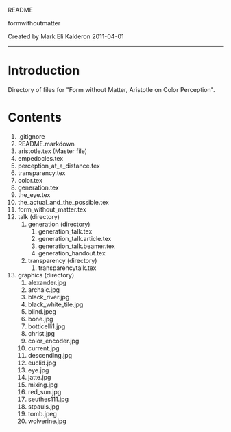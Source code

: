 README

formwithoutmatter

Created by Mark Eli Kalderon 2011-04-01

* * *

# Introduction #

Directory of files for "Form without Matter, Aristotle on Color Perception".

# Contents #

1. .gitignore
2. README.markdown
3. aristotle.tex (Master file)
4. empedocles.tex
5. perception_at_a_distance.tex
6. transparency.tex
7. color.tex
8. generation.tex
9. the_eye.tex
10. the_actual_and_the_possible.tex
11. form_without_matter.tex
12. talk (directory)
	1. generation (directory)
		1. generation_talk.tex
		2. generation_talk.article.tex
		3. generation_talk.beamer.tex
		4. generation_handout.tex
	2. transparency (directory)
		1. transparencytalk.tex
13. graphics (directory)
	1. alexander.jpg
	2. archaic.jpg
	3. black_river.jpg
	4. black_white_tile.jpg
	5. blind.jpeg
	6. bone.jpg
	7. botticelli1.jpg
	8. christ.jpg
	9. color_encoder.jpg
	10. current.jpg
	11. descending.jpg
	12. euclid.jpg
	13. eye.jpg
	14. jatte.jpg
	15. mixing.jpg
	16. red_sun.jpg
	17. seuthes111.jpg
	18. stpauls.jpg
	19. tomb.jpeg
	20. wolverine.jpg
	

